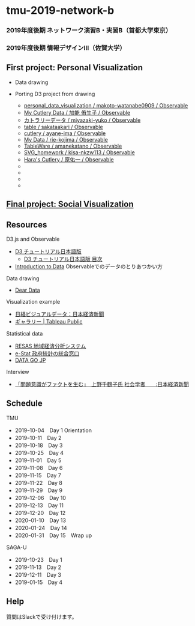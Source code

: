 # tmu-2019-network-b

### 2019年度後期 ネットワーク演習B・実習B（首都大学東京）
### 2019年度後期 情報デザインIII（佐賀大学）

## First project: Personal Visualization

- Data drawing

- Porting D3 project from drawing

  - [personal_data_visualization / makoto-watanabe0909 / Observable](https://observablehq.com/@makoto-watanabe0909/personal_data_visualization)
  - [My Cutlery Data / 加能 侑生子 / Observable](https://observablehq.com/@yukokano/untitled)
  - [カトラリーデータ / miyazaki-yuko / Observable](https://observablehq.com/@miyazaki-yuko/untitled)
  - [table / sakataakari / Observable](https://observablehq.com/@sakataakari/sample)
  - [cutlery / ayane-ima / Observable](https://observablehq.com/@ayane-ima/cutlery)
  - [My Data / rie-kojima / Observable](https://observablehq.com/@rie-kojima/my-data)
  - [TableWare / amanekatano / Observable](https://observablehq.com/@amanekatano/tableware)
  - [SVG_homework / kisa-nkzw113 / Observable](https://observablehq.com/@kisa-nkzw113/svg_homework)
  - [Hara's Cutlery / 原佑一 / Observable](https://observablehq.com/@yu1hara777/haras-cutlery)
  - []()
  - []()
  - []()
  - []()

## [Final project: Social Visualization](https://github.com/sugimototatsuo/tmu-2019-network-b/blob/master/Final-project.md)

## Resources

D3.js and Observable
- [D3 チュートリアル日本語版](https://observablehq.com/collection/@sugi2000/d3)
  - [D3 チュートリアル日本語版 目次](https://observablehq.com/@sugi2000/d3/2)
- [Introduction to Data](https://observablehq.com/@sugi2000/introduction-to-data-japanese) Observableでのデータのとりあつかい方

Data drawing
- [Dear Data](https://www.dear-data.com/)

Visualization example
- [日経ビジュアルデータ：日本経済新聞](https://vdata.nikkei.com/)
- [ギャラリー | Tableau Public](https://public.tableau.com/ja-jp/gallery/?tab=viz-of-the-day&type=viz-of-the-day)

Statistical data
- [RESAS 地域経済分析システム](https://resas.go.jp/)
- [e-Stat 政府統計の総合窓口](https://www.e-stat.go.jp/)
- [DATA GO JP](https://www.data.go.jp/)

Interview
- [「問題意識がファクトを生む」　上野千鶴子氏 社会学者　　:日本経済新聞](https://www.nikkei.com/article/DGXMZO46128880U9A610C1I10000/)

## Schedule

TMU
- 2019ｰ10-04　Day 1 Orientation
- 2019ｰ10-11　Day 2
- 2019ｰ10-18　Day 3
- 2019ｰ10-25　Day 4
- 2019ｰ11-01　Day 5
- 2019ｰ11-08　Day 6
- 2019ｰ11-15　Day 7
- 2019ｰ11-22　Day 8
- 2019ｰ11-29　Day 9
- 2019ｰ12-06　Day 10
- 2019ｰ12-13　Day 11
- 2019ｰ12-20　Day 12
- 2020ｰ01-10　Day 13
- 2020ｰ01-24　Day 14
- 2020ｰ01-31　Day 15　Wrap up

SAGA-U
- 2019-10-23　Day 1
- 2019-11-13　Day 2
- 2019-12-11　Day 3
- 2019-01-15　Day 4

## Help

質問はSlackで受け付けます。
